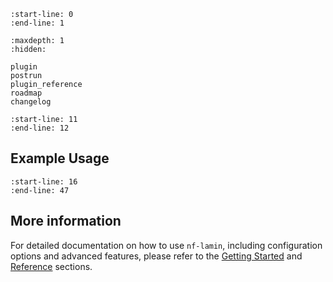 ```{include} ../README.md
:start-line: 0
:end-line: 1
```

```{toctree}
:maxdepth: 1
:hidden:

plugin
postrun
plugin_reference
roadmap
changelog
```

```{include} ../README.md
:start-line: 11
:end-line: 12
```

## Example Usage

```{include} ../README.md
:start-line: 16
:end-line: 47
```

## More information

For detailed documentation on how to use `nf-lamin`, including configuration options and advanced features, please refer to the [Getting Started](plugin.ipynb) and [Reference](plugin_reference.md) sections.
